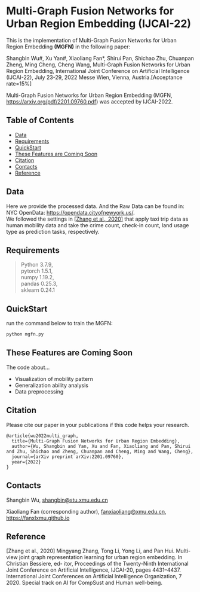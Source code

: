# Multi-Graph Fusion Networks for Urban Region Embedding (IJCAI-22)
This is the implementation of Multi-Graph Fusion Networks for Urban Region Embedding **(MGFN)** in the following paper: 

Shangbin Wu#, Xu Yan#, Xiaoliang Fan*, Shirui Pan, Shichao Zhu, Chuanpan Zheng, Ming Cheng, Cheng Wang, Multi-Graph Fusion Networks for Urban Region Embedding, International Joint Conference on Artificial Intelligence (IJCAI-22), July 23-29, 2022 Messe Wien, Vienna, Austria.[Acceptance rate=15%]

Multi-Graph Fusion Networks for Urban Region Embedding (MGFN, https://arxiv.org/pdf/2201.09760.pdf) was accepted by IJCAI-2022.

## Table of Contents
- [Data](#Data)
- [Requirements](#Requirements)
- [QuickStart](#QuickStart)
- [These Features are Coming Soon](#These-Features-are-Coming-Soon)
- [Citation](#Citation)
- [Contacts](#Contacts)
- [Reference](#Reference)

## Data 
Here we provide the processed data. And the Raw Data can be found in: NYC OpenData: https://opendata.cityofnewyork.us/.  
We followed the settings in [[Zhang et al., 2020]](#R1) that 
apply taxi trip data as human mobility data and take the crime count, check-in count, land usage type as prediction tasks, respectively.

## Requirements 
>Python 3.7.9,   
>pytorch 1.5.1,  
>numpy 1.19.2,  
>pandas 0.25.3,  
>sklearn 0.24.1

## QuickStart
run the command below to train the MGFN:
```bash
python mgfn.py
```

## These Features are Coming Soon
The code about...
- Visualization of mobility pattern
- Generalization ability analysis
- Data preprocessing

## Citation
Please cite our paper in your publications if this code helps your research.
```
@article{wu2022multi_graph,
  title={Multi-Graph Fusion Networks for Urban Region Embedding},
  author={Wu, Shangbin and Yan, Xu and Fan, Xiaoliang and Pan, Shirui and Zhu, Shichao and Zheng, Chuanpan and Cheng, Ming and Wang, Cheng},
  journal={arXiv preprint arXiv:2201.09760},
  year={2022}
}
```

## Contacts
Shangbin Wu, shangbin@stu.xmu.edu.cn

Xiaoliang Fan (corresponding author), fanxiaoliang@xmu.edu.cn, https://fanxlxmu.github.io

## Reference  
<div><a name="R1"></a>
[Zhang et al., 2020] Mingyang Zhang, Tong Li, Yong Li,
and Pan Hui. Multi-view joint graph representation learning for urban region embedding. In Christian Bessiere, ed-
itor, Proceedings of the Twenty-Ninth International Joint
Conference on Artificial Intelligence, IJCAI-20, pages
4431–4437. International Joint Conferences on Artificial
Intelligence Organization, 7 2020. Special track on AI for
CompSust and Human well-being.
</div>
